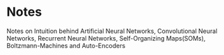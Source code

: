 # Notes
Notes on Intuition behind Artificial Neural Networks, Convolutional Neural Networks, Recurrent Neural Networks, Self-Organizing Maps(SOMs), Boltzmann-Machines and Auto-Encoders

